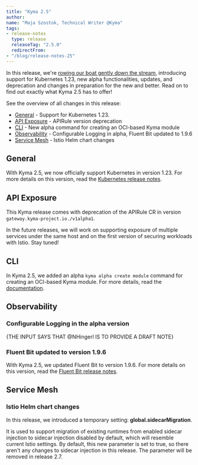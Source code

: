 ```yaml
---
title: "Kyma 2.5"
author:
name: "Maja Szostok, Technical Writer @Kyma"
tags:
- release-notes
  type: release
  releaseTag: "2.5.0"
  redirectFrom:
- "/blog/release-notes-25"
---
```


In this release, we're [rowing our boat gently down the stream](https://www.youtube.com/watch?v=2d_GLxa4_bg), introducing support for Kubernetes 1.23, new alpha functionalities, updates, and deprecation and changes in preparation for the new and better. Read on to find out exactly what Kyma 2.5 has to offer!

<!-- overview -->

See the overview of all changes in this release:

- [General](#general) - Support for Kubernetes 1.23.
- [API Exposure](#api-exposure) - APIRule version deprecation
- [CLI](#cli) - New alpha command for creating an OCI-based Kyma module
- [Observability](#observability) - Configurable Logging in alpha, Fluent Bit updated to 1.9.6
- [Service Mesh](#service-mesh) - Istio Helm chart changes

## General

With Kyma 2.5, we now officially support Kubernetes in version 1.23. For more details on this version, read the [Kubernetes release notes](https://kubernetes.io/blog/2021/12/07/kubernetes-1-23-release-announcement/).

## API Exposure

This Kyma release comes with deprecation of the APIRule CR in version `gateway.kyma-project.io./v1alpha1`. 

In the future releases, we will work on supporting exposure of multiple services under the same host and on the first version of securing workloads with Istio. Stay tuned!

## CLI

In Kyma 2.5, we added an alpha `kyma alpha create module` command for creating an OCI-based Kyma module. For more details, read the [documentation](https://github.com/kyma-project/cli/blob/release-2.5/docs/gen-docs/kyma_alpha_create_module.md).

## Observability

### Configurable Logging in the alpha version

{THE INPUT SAYS THAT @NHingerl IS TO PROVIDE A DRAFT NOTE}

### Fluent Bit updated to version 1.9.6

With Kyma 2.5, we updated Fluent Bit to version 1.9.6. For more details on this version, read the [Fluent Bit release notes](https://fluentbit.io/announcements/v1.9.6/).

## Service Mesh

### Istio Helm chart changes

In this release, we introduced a temporary setting: **global.sidecarMigration**.

It is used to support migration of existing runtimes from enabled sidecar injection to sidecar injection disabled by default, which will resemble current Istio settings.
By default, this new parameter is set to true, so there aren't any changes to sidecar injection in this release.
The parameter will be removed in release 2.7. 